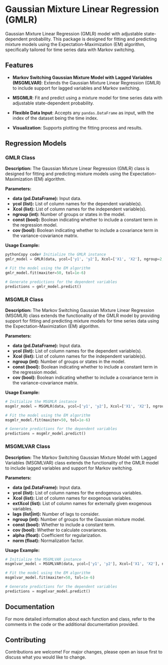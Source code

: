 # Gaussian Mixture Linear Regression (GMLR) 

Gaussian Mixture Linear Regression (GMLR) model with adjustable state-dependent probability. This package is designed for fitting and predicting mixture models using the Expectation-Maximization (EM) algorithm, specifically tailored for time series data with Markov switching. 

## Features 

- **Markov Switching Gaussian Mixture Model with Lagged Variables (MSGMLVAR)**: Extends the Gaussian Mixture Linear Regression (GMLR) to include support for lagged variables and Markov switching. 

- **MSGMLR**: Fit and predict using a mixture model for time series data with adjustable state-dependent probability.

- **Flexible Data Input**: Accepts any `pandas.DataFrame` as input, with the index of the dataset being the time index.

- **Visualization**: Supports plotting the fitting process and results.

## Regression Models

### GMLR Class

**Description:** The Gaussian Mixture Linear Regression (GMLR) class is designed for fitting and predicting mixture models using the Expectation-Maximization (EM) algorithm.

**Parameters:**

- **data (pd.DataFrame):** Input data.
- **ycol (list):** List of column names for the dependent variable(s).
- **Xcol (list):** List of column names for the independent variable(s).
- **ngroup (int):** Number of groups or states in the model.
- **const (bool):** Boolean indicating whether to include a constant term in the regression model.
- **cov (bool):** Boolean indicating whether to include a covariance term in the variance-covariance matrix.

**Usage Example:**

```python
pythonCopy code# Initialize the GMLR instance
gmlr_model = GMLR(data, ycol=['y1', 'y2'], Xcol=['X1', 'X2'], ngroup=2, const=True)

# Fit the model using the EM algorithm
gmlr_model.fit(maxiter=50, tol=1e-6)

# Generate predictions for the dependent variables
predictions = gmlr_model.predict()
```

### MSGMLR Class

**Description:** The Markov Switching Gaussian Mixture Linear Regression (MSGMLR) class extends the functionality of the GMLR model by providing support for fitting and predicting mixture models for time series data using the Expectation-Maximization (EM) algorithm.

**Parameters:**

- **data (pd.DataFrame):** Input data.
- **ycol (list):** List of column names for the dependent variable(s).
- **Xcol (list):** List of column names for the independent variable(s).
- **ngroup (int):** Number of groups or states in the model.
- **const (bool):** Boolean indicating whether to include a constant term in the regression model.
- **cov (bool):** Boolean indicating whether to include a covariance term in the variance-covariance matrix.

**Usage Example:**

```python
# Initialize the MSGMLR instance
msgmlr_model = MSGMLR(data, ycol=['y1', 'y2'], Xcol=['X1', 'X2'], ngroup=2, const=True)

# Fit the model using the EM algorithm
msgmlr_model.fit(maxiter=50, tol=1e-6)

# Generate predictions for the dependent variables
predictions = msgmlr_model.predict()
```

### MSGMLVAR Class

**Description:** The Markov Switching Gaussian Mixture Model with Lagged Variables (MSGMLVAR) class extends the functionality of the GMLR model to include lagged variables and support for Markov switching.

**Parameters:**

- **data (pd.DataFrame):** Input data.
- **ycol (list):** List of column names for the endogenous variables.
- **Xcol (list):** List of column names for exogenous variables.
- **extXcol (list):** List of column names for externally given exogenous variables.
- **lags (list|int):** Number of lags to consider.
- **ngroup (int):** Number of groups for the Gaussian mixture model.
- **const (bool):** Whether to include a constant term.
- **cov (bool):** Whether to calculate covariances.
- **alpha (float):** Coefficient for regularization.
- **norm (float):** Normalization factor.

**Usage Example:**

```python
# Initialize the MSGMLVAR instance
msgmlvar_model = MSGMLVAR(data, ycol=['y1', 'y2'], Xcol=['X1', 'X2'], ngroup=2, const=True)

# Fit the model using the EM algorithm
msgmlvar_model.fit(maxiter=50, tol=1e-6)

# Generate predictions for the dependent variables
predictions = msgmlvar_model.predict()
```

## Documentation

For more detailed information about each function and class, refer to the comments in the code or the additional documentation provided.

## Contributing

Contributions are welcome! For major changes, please open an issue first to discuss what you would like to change.
